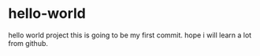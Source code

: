 # hello-world
hello world project
this is going to be my first commit.
hope i will learn a lot from github.
